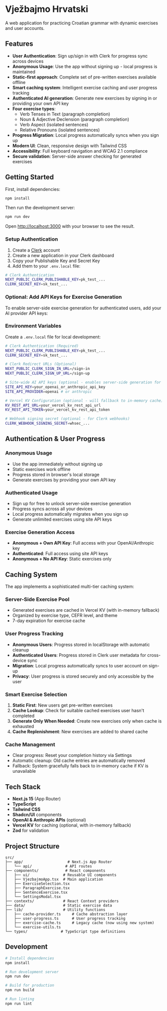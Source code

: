 # Vježbajmo Hrvatski

A web application for practicing Croatian grammar with dynamic exercises and user accounts.

## Features

- **User Authentication**: Sign up/sign in with Clerk for progress sync across devices
- **Anonymous Usage**: Use the app without signing up - local progress is maintained
- **Static-first approach**: Complete set of pre-written exercises available offline
- **Smart caching system**: Intelligent exercise caching and user progress tracking
- **Authenticated AI generation**: Generate new exercises by signing in or providing your own API key
- **Four exercise types**:
  - Verb Tenses in Text (paragraph completion)
  - Noun & Adjective Declension (paragraph completion)
  - Verb Aspect (isolated sentences)
  - Relative Pronouns (isolated sentences)
- **Progress Migration**: Local progress automatically syncs when you sign up
- **Modern UI**: Clean, responsive design with Tailwind CSS
- **Accessibility**: Full keyboard navigation and WCAG 2.1 compliance
- **Secure validation**: Server-side answer checking for generated exercises

## Getting Started

First, install dependencies:

```bash
npm install
```

Then run the development server:

```bash
npm run dev
```

Open [http://localhost:3000](http://localhost:3000) with your browser to see the result.

### Setup Authentication

1. Create a [Clerk](https://clerk.com) account
2. Create a new application in your Clerk dashboard
3. Copy your Publishable Key and Secret Key
4. Add them to your `.env.local` file:

```bash
# Clerk Authentication
NEXT_PUBLIC_CLERK_PUBLISHABLE_KEY=pk_test_...
CLERK_SECRET_KEY=sk_test_...
```

### Optional: Add API Keys for Exercise Generation

To enable server-side exercise generation for authenticated users, add your AI provider API keys:

### Environment Variables

Create a `.env.local` file for local development:

```bash
# Clerk Authentication (Required)
NEXT_PUBLIC_CLERK_PUBLISHABLE_KEY=pk_test_...
CLERK_SECRET_KEY=sk_test_...

# Clerk Redirect URLs (Optional)
NEXT_PUBLIC_CLERK_SIGN_IN_URL=/sign-in
NEXT_PUBLIC_CLERK_SIGN_UP_URL=/sign-up

# Site-wide AI API keys (optional - enables server-side generation for authenticated users)
SITE_API_KEY=your_openai_or_anthropic_api_key
SITE_API_PROVIDER=openai # or anthropic

# Vercel KV Configuration (optional - will fallback to in-memory cache)
KV_REST_API_URL=your_vercel_kv_rest_api_url
KV_REST_API_TOKEN=your_vercel_kv_rest_api_token

# Webhook signing secret (optional - for Clerk webhooks)
CLERK_WEBHOOK_SIGNING_SECRET=whsec_...
```

## Authentication & User Progress

### Anonymous Usage
- Use the app immediately without signing up
- Static exercises work offline
- Progress stored in browser's local storage
- Generate exercises by providing your own API key

### Authenticated Usage  
- Sign up for free to unlock server-side exercise generation
- Progress syncs across all your devices
- Local progress automatically migrates when you sign up
- Generate unlimited exercises using site API keys

### Exercise Generation Access
- **Anonymous + Own API Key**: Full access with your OpenAI/Anthropic key
- **Authenticated**: Full access using site API keys  
- **Anonymous + No API Key**: Static exercises only

## Caching System

The app implements a sophisticated multi-tier caching system:

### Server-Side Exercise Pool

- Generated exercises are cached in Vercel KV (with in-memory fallback)
- Organized by exercise type, CEFR level, and theme
- 7-day expiration for exercise cache

### User Progress Tracking

- **Anonymous Users**: Progress stored in localStorage with automatic cleanup
- **Authenticated Users**: Progress stored in Clerk user metadata for cross-device sync
- **Migration**: Local progress automatically syncs to user account on sign-up
- **Privacy**: User progress is stored securely and only accessible by the user

### Smart Exercise Selection

1. **Static First**: New users get pre-written exercises
2. **Cache Lookup**: Check for suitable cached exercises user hasn't completed
3. **Generate Only When Needed**: Create new exercises only when cache is exhausted
4. **Cache Replenishment**: New exercises are added to shared cache

### Cache Management

- Clear progress: Reset your completion history via Settings
- Automatic cleanup: Old cache entries are automatically removed
- Fallback: System gracefully falls back to in-memory cache if KV is unavailable

## Tech Stack

- **Next.js 15** (App Router)
- **TypeScript**
- **Tailwind CSS**
- **Shadcn/UI** components
- **OpenAI & Anthropic APIs** (optional)
- **Vercel KV** for caching (optional, with in-memory fallback)
- **Zod** for validation

## Project Structure

```
src/
├── app/                    # Next.js App Router
│   └── api/               # API routes
├── components/            # React components
│   ├── ui/               # Reusable UI components
│   ├── VjezbajmoApp.tsx  # Main application
│   ├── ExerciseSelection.tsx
│   ├── ParagraphExercise.tsx
│   ├── SentenceExercise.tsx
│   └── SettingsModal.tsx
├── contexts/             # React Context providers
├── data/                 # Static exercise data
├── lib/                  # Utility functions
│   ├── cache-provider.ts     # Cache abstraction layer
│   ├── user-progress.ts      # User progress tracking
│   ├── exercise-cache.ts     # Legacy cache (now using new system)
│   └── exercise-utils.ts
└── types/               # TypeScript type definitions
```

## Development

```bash
# Install dependencies
npm install

# Run development server
npm run dev

# Build for production
npm run build

# Run linting
npm run lint
```
